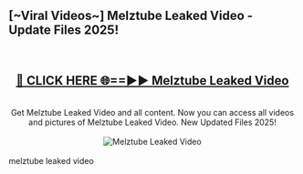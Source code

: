 <h2>[~Viral Videos~] Melztube Leaked Video - Update Files 2025!</h2>
<br>
<div align="center">
<h2><a href="https://betterlinks.top/A2PfLJ" rel="nofollow">🔴 CLICK HERE 🌐==►► Melztube Leaked Video</a></h2>
<br>
Get Melztube Leaked Video and all content. Now you can access all videos and pictures of Melztube Leaked Video. New Updated Files 2025!
<br>
<br>
<a href="https://betterlinks.top/A2PfLJ" rel="nofollow" data-target="animated-image.originalLink"><img src="https://i.ibb.co.com/WyWwxjT/player-gif2.gif" alt="Melztube Leaked Video" style="max-width: 100%; display: inline-block;" data-target="animated-image.originalImage"></a>
</div>
<br>
melztube leaked video